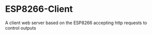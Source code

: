 # ESP8266-Client
A client web server based on the ESP8266 accepting http requests to control outputs
